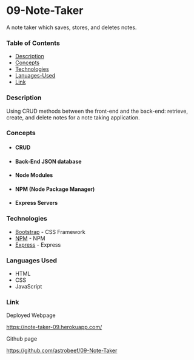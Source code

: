 # 09-Note-Taker
A note taker which saves, stores, and deletes notes.

### Table of Contents
- [Description](#Description)
- [Concepts](#Concepts)
- [Technologies](#Technologies)
- [Lanuages-Used](#Languages-Used)
- [Link](#Link)

### Description

Using CRUD methods between the front-end and the back-end: retrieve, create, and delete notes for a note taking application.

### Concepts

- #### CRUD

- #### Back-End JSON database

- #### Node Modules

- #### NPM (Node Package Manager)

- #### Express Servers



### Technologies

- [Bootstrap](https://getbootstrap.com/) - CSS Framework
- [NPM](https://www.npmjs.com/) - NPM
- [Express](https://www.npmjs.com/package/express) - Express

### Languages Used

- HTML
- CSS
- JavaScript

### Link

Deployed Webpage

https://note-taker-09.herokuapp.com/

Github page

https://github.com/astrobeef/09-Note-Taker



